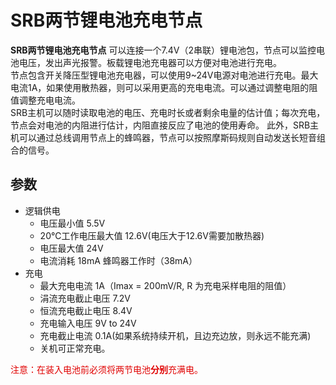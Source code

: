 # SRB两节锂电池充电节点
**SRB两节锂电池充电节点** 可以连接一个7.4V（2串联）锂电池包，节点可以监控电池电压，发出声光报警。板载锂电池充电器可以方便对电池进行充电。</br>
节点包含开关降压型锂电池充电器，可以使用9~24V电源对电池进行充电。最大电流1A，如果使用散热器，则可以采用更高的充电电流。可以通过调整电阻的阻值调整充电电流。</br>
SRB主机可以随时读取电池的电压、充电时长或者剩余电量的估计值；每次充电，节点会对电池的内阻进行估计，内阻直接反应了电池的使用寿命。
此外，SRB主机可以通过总线调用节点上的蜂鸣器，节点可以按照摩斯码规则自动发送长短音组合的信号。</br>

## 参数
- 逻辑供电
  - 电压最小值 5.5V
  - 20℃工作电压最大值 12.6V(电压大于12.6V需要加散热器)
  - 电压最大值 24V
  - 电流消耗 18mA 蜂鸣器工作时（38mA）
- 充电
  - 最大充电电流 1A（Imax = 200mV/R, R 为充电采样电阻的阻值）
  - 涓流充电截止电压 7.2V
  - 恒流充电截止电压 8.4V
  - 充电输入电压 9V to 24V
  - 充电截止电流 0.1A(如果系统持续开机，且边充边放，则永远不能充满)
  - 关机可正常充电。

<font color=#e00000 >注意：在装入电池前必须将两节电池**分别**充满电。</font>
